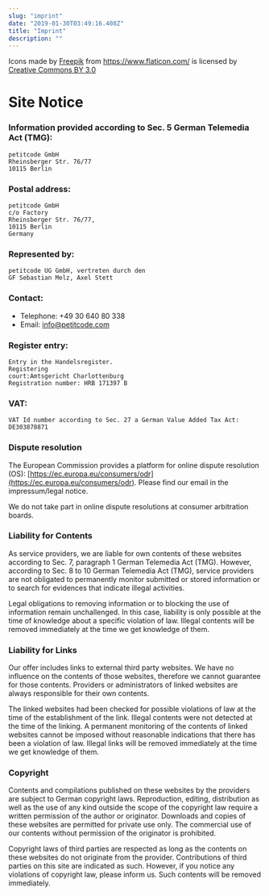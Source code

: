 ```yaml
---
slug: "imprint"
date: "2019-01-30T03:49:16.408Z"
title: "Imprint"
description: ""
---
```


Icons made by [Freepik](https://www.freepik.com/) from <https://www.flaticon.com/> is licensed by [Creative Commons BY 3.0](http://creativecommons.org/licenses/by/3.0/)

Site Notice
===========

### Information provided according to Sec. 5 German Telemedia Act (TMG):

```
petitcode GmbH
Rheinsberger Str. 76/77
10115 Berlin
```

### Postal address:

```
petitcode GmbH
c/o Factory
Rheinsberger Str. 76/77,
10115 Berlin
Germany
```

### Represented by:

```
petitcode UG GmbH, vertreten durch den
GF Sebastian Melz, Axel Stett
```

### Contact:

* Telephone: +49 30 640 80 338
* Email: info@petitcode.com

### Register entry:

```
Entry in the Handelsregister.
Registering
court:Amtsgericht Charlottenburg
Registration number: HRB 171397 B
```

### VAT:

```
VAT Id number according to Sec. 27 a German Value Added Tax Act:
DE303878871
```

### Dispute resolution

The European Commission provides a platform for online dispute
resolution (OS): [https://ec.europa.eu/consumers/odr](https://ec.europa.eu/consumers/odr).
Please find our email in the
impressum/legal notice.

We do not take part in online dispute resolutions at
consumer arbitration boards.

### Liability for Contents

As service providers, we are liable
for own contents of these websites according to Sec. 7, paragraph 1 German Telemedia Act (TMG).
However, according to Sec. 8 to 10 German Telemedia Act (TMG), service providers are not obligated to
permanently monitor submitted or stored information or to search for evidences that indicate illegal
activities.

Legal obligations to removing information or to blocking the use of information remain
unchallenged. In this case, liability is only possible at the time of knowledge about a specific violation of
law. Illegal contents will be removed immediately at the time we get knowledge of them.

### Liability for Links

Our offer includes links to external third party websites. We have no influence on the
contents of those websites, therefore we cannot guarantee for those contents. Providers or administrators
of linked websites are always responsible for their own contents.

The linked websites had been
checked for possible violations of law at the time of the establishment of the link. Illegal contents were not
detected at the time of the linking. A permanent monitoring of the contents of linked websites cannot be
imposed without reasonable indications that there has been a violation of law. Illegal links will be removed
immediately at the time we get knowledge of them.

### Copyright

Contents and
compilations published on these websites by the providers are subject to German copyright laws.
Reproduction, editing, distribution as well as the use of any kind outside the scope of the copyright law
require a written permission of the author or originator. Downloads and copies of these websites are
permitted for private use only.
The commercial use of our contents without permission of the
originator is prohibited.

Copyright laws of third parties are respected as long as the contents on
these websites do not originate from the provider. Contributions of third parties on this site are indicated as
such. However, if you notice any violations of copyright law, please inform us. Such contents will be
removed immediately.
